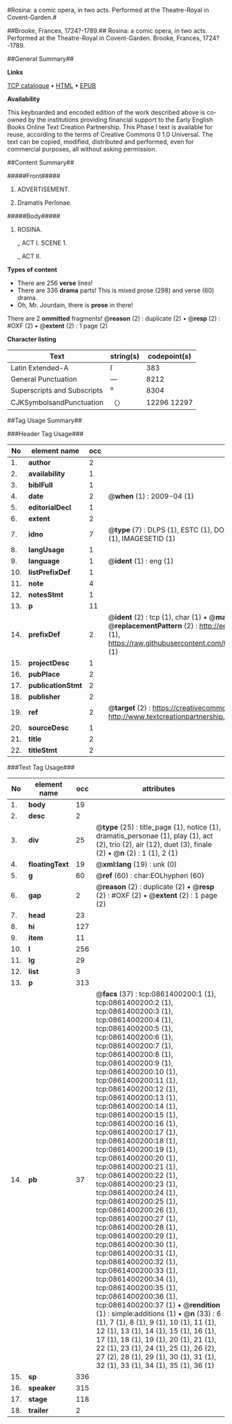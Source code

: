 #Rosina: a comic opera, in two acts. Performed at the Theatre-Royal in Covent-Garden.#

##Brooke, Frances, 1724?-1789.##
Rosina: a comic opera, in two acts. Performed at the Theatre-Royal in Covent-Garden.
Brooke, Frances, 1724?-1789.

##General Summary##

**Links**

[TCP catalogue](http://www.ota.ox.ac.uk/tcp/)  • 
[HTML](http://tei.it.ox.ac.uk/tcp/Texts-HTML/free/004/004875568.html)  • 
[EPUB](http://tei.it.ox.ac.uk/tcp/Texts-EPUB/free/004/004875568.epub)

**Availability**

This keyboarded and encoded edition of the
	       work described above is co-owned by the institutions
	       providing financial support to the Early English Books
	       Online Text Creation Partnership. This Phase I text is
	       available for reuse, according to the terms of Creative
	       Commons 0 1.0 Universal. The text can be copied,
	       modified, distributed and performed, even for
	       commercial purposes, all without asking permission.


##Content Summary##

#####Front#####

1. ADVERTISEMENT.

1. Dramatis Perſonae.

#####Body#####

1. ROSINA.

    _ ACT I. SCENE 1.

    _ ACT II.

**Types of content**

  * There are 256 **verse** lines!
  * There are 336 **drama** parts! This is mixed prose (298) and verse (60) drama.
  * Oh, Mr. Jourdain, there is **prose** in there!

There are 2 **ommitted** fragments! 
 @__reason__ (2) : duplicate (2)  •  @__resp__ (2) : #OXF (2)  •  @__extent__ (2) : 1 page (2)

**Character listing**


|Text|string(s)|codepoint(s)|
|---|---|---|
|Latin Extended-A|ſ|383|
|General Punctuation|—|8212|
|Superscripts             and Subscripts|⁰|8304|
|CJKSymbolsandPunctuation|〈〉|12296 12297|

##Tag Usage Summary##

###Header Tag Usage###

|No|element name|occ|attributes|
|---|---|---|---|
|1.|__author__|2||
|2.|__availability__|1||
|3.|__biblFull__|1||
|4.|__date__|2| @__when__ (1) : 2009-04 (1)|
|5.|__editorialDecl__|1||
|6.|__extent__|2||
|7.|__idno__|7| @__type__ (7) : DLPS (1), ESTC (1), DOCNO (1), TCP (1), GALEDOCNO (1), CONTENTSET (1), IMAGESETID (1)|
|8.|__langUsage__|1||
|9.|__language__|1| @__ident__ (1) : eng (1)|
|10.|__listPrefixDef__|1||
|11.|__note__|4||
|12.|__notesStmt__|1||
|13.|__p__|11||
|14.|__prefixDef__|2| @__ident__ (2) : tcp (1), char (1)  •  @__matchPattern__ (2) : ([0-9\-]+):([0-9IVX]+) (1), (.+) (1)  •  @__replacementPattern__ (2) : http://eebo.chadwyck.com/downloadtiff?vid=$1&page=$2 (1), https://raw.githubusercontent.com/textcreationpartnership/Texts/master/tcpchars.xml#$1 (1)|
|15.|__projectDesc__|1||
|16.|__pubPlace__|2||
|17.|__publicationStmt__|2||
|18.|__publisher__|2||
|19.|__ref__|2| @__target__ (2) : https://creativecommons.org/publicdomain/zero/1.0/ (1), http://www.textcreationpartnership.org/docs/. (1)|
|20.|__sourceDesc__|1||
|21.|__title__|2||
|22.|__titleStmt__|2||


###Text Tag Usage###

|No|element name|occ|attributes|
|---|---|---|---|
|1.|__body__|19||
|2.|__desc__|2||
|3.|__div__|25| @__type__ (25) : title_page (1), notice (1), dramatis_personae (1), play (1), act (2), trio (2), air (12), duet (3), finale (2)  •  @__n__ (2) : 1 (1), 2 (1)|
|4.|__floatingText__|19| @__xml:lang__ (19) : unk (0)|
|5.|__g__|60| @__ref__ (60) : char:EOLhyphen (60)|
|6.|__gap__|2| @__reason__ (2) : duplicate (2)  •  @__resp__ (2) : #OXF (2)  •  @__extent__ (2) : 1 page (2)|
|7.|__head__|23||
|8.|__hi__|127||
|9.|__item__|11||
|10.|__l__|256||
|11.|__lg__|29||
|12.|__list__|3||
|13.|__p__|313||
|14.|__pb__|37| @__facs__ (37) : tcp:0861400200:1 (1), tcp:0861400200:2 (1), tcp:0861400200:3 (1), tcp:0861400200:4 (1), tcp:0861400200:5 (1), tcp:0861400200:6 (1), tcp:0861400200:7 (1), tcp:0861400200:8 (1), tcp:0861400200:9 (1), tcp:0861400200:10 (1), tcp:0861400200:11 (1), tcp:0861400200:12 (1), tcp:0861400200:13 (1), tcp:0861400200:14 (1), tcp:0861400200:15 (1), tcp:0861400200:16 (1), tcp:0861400200:17 (1), tcp:0861400200:18 (1), tcp:0861400200:19 (1), tcp:0861400200:20 (1), tcp:0861400200:21 (1), tcp:0861400200:22 (1), tcp:0861400200:23 (1), tcp:0861400200:24 (1), tcp:0861400200:25 (1), tcp:0861400200:26 (1), tcp:0861400200:27 (1), tcp:0861400200:28 (1), tcp:0861400200:29 (1), tcp:0861400200:30 (1), tcp:0861400200:31 (1), tcp:0861400200:32 (1), tcp:0861400200:33 (1), tcp:0861400200:34 (1), tcp:0861400200:35 (1), tcp:0861400200:36 (1), tcp:0861400200:37 (1)  •  @__rendition__ (1) : simple:additions (1)  •  @__n__ (33) : 6 (1), 7 (1), 8 (1), 9 (1), 10 (1), 11 (1), 12 (1), 13 (1), 14 (1), 15 (1), 16 (1), 17 (1), 18 (1), 19 (1), 20 (1), 21 (1), 22 (1), 23 (1), 24 (1), 25 (1), 26 (2), 27 (2), 28 (1), 29 (1), 30 (1), 31 (1), 32 (1), 33 (1), 34 (1), 35 (1), 36 (1)|
|15.|__sp__|336||
|16.|__speaker__|315||
|17.|__stage__|118||
|18.|__trailer__|2||

